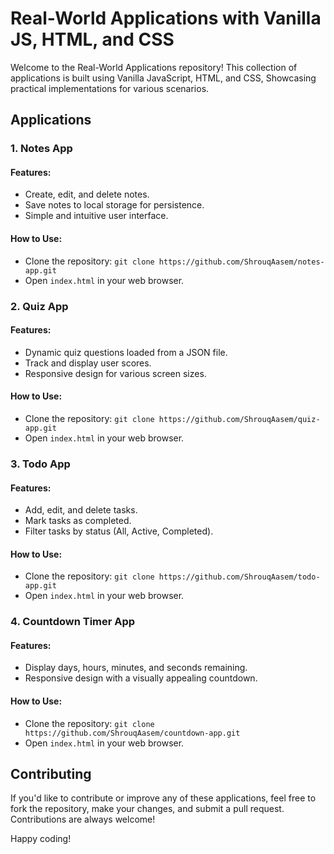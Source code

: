 # Real-World Applications with Vanilla JS, HTML, and CSS

Welcome to the Real-World Applications repository! This collection of applications is built using Vanilla JavaScript, HTML, and CSS,
Showcasing practical implementations for various scenarios.

## Applications

### 1. Notes App

#### Features:
- Create, edit, and delete notes.
- Save notes to local storage for persistence.
- Simple and intuitive user interface.

#### How to Use:
- Clone the repository: `git clone https://github.com/ShrouqAasem/notes-app.git`
- Open `index.html` in your web browser.

### 2. Quiz App

#### Features:
- Dynamic quiz questions loaded from a JSON file.
- Track and display user scores.
- Responsive design for various screen sizes.

#### How to Use:
- Clone the repository: `git clone https://github.com/ShrouqAasem/quiz-app.git`
- Open `index.html` in your web browser.

### 3. Todo App

#### Features:
- Add, edit, and delete tasks.
- Mark tasks as completed.
- Filter tasks by status (All, Active, Completed).

#### How to Use:
- Clone the repository: `git clone https://github.com/ShrouqAasem/todo-app.git`
- Open `index.html` in your web browser.

### 4. Countdown Timer App

#### Features:
- Display days, hours, minutes, and seconds remaining.
- Responsive design with a visually appealing countdown.

#### How to Use:
- Clone the repository: `git clone https://github.com/ShrouqAasem/countdown-app.git`
- Open `index.html` in your web browser.

## Contributing

If you'd like to contribute or improve any of these applications, feel free to fork the repository, make your changes, and submit a pull request. 
Contributions are always welcome!


Happy coding!

